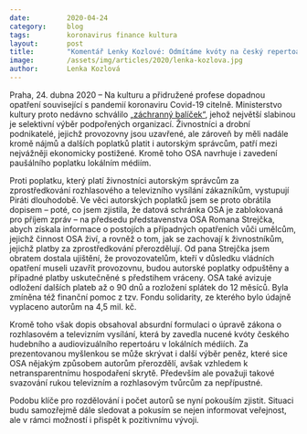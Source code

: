 ```yaml
---
date:         2020-04-24
category:     blog
tags:         koronavirus finance kultura
layout:       post
title:        "Komentář Lenky Kozlové: Odmítáme kvóty na český repertoár v lokálních médiích"
image:        /assets/img/articles/2020/lenka-kozlova.jpg
author:       Lenka Kozlová
---
```




Praha, 24. dubna 2020 – Na kulturu a přidružené profese dopadnou opatření související s pandemií koronaviru Covid-19 citelně. Ministerstvo kultury proto nedávno schválilo [„záchranný balíček“](https://www.piratskelisty.cz/clanek-3072-pirati-chteji-dostupnejsi-podporu-pro-male-kulturni-projekty-z-grantu-ministerstva-kultury?fbclid=IwAR0oYWu45K3bDeqCQ80ivVShTWJaPBWIoOe1YrybT9sPd4lkrUsjs328Ssk), jehož největší slabinou je selektivní výběr podpořených organizací. Živnostníci a drobní podnikatelé, jejichž provozovny jsou uzavřené, ale zároveň by měli nadále kromě nájmů a dalších poplatků platit i autorským správcům, patří mezi nejvážněji ekonomicky postižené. Kromě toho OSA navrhuje i zavedení paušálního poplatku lokálním médiím.

Proti poplatku, který platí živnostníci autorským správcům za zprostředkování rozhlasového a televizního vysílání zákazníkům, vystupují Piráti dlouhodobě. Ve věci autorských poplatků jsem se proto obrátila dopisem – poté, co jsem zjistila, že datová schránka OSA je zablokovaná pro příjem zpráv – na předsedu představenstva OSA Romana Strejčka, abych získala informace o postojích a případných opatřeních vůči umělcům, jejichž činnost OSA živí, a rovněž o tom, jak se zachovají k živnostníkům, jejichž platby za zprostředkování přerozdělují. Od pana Strejčka jsem obratem dostala ujištění, že provozovatelům, kteří v důsledku vládních opatření museli uzavřít provozovnu, budou autorské poplatky odpuštěny a případné platby uskutečněné s předstihem vráceny. OSA také avizuje odložení dalších plateb až o 90 dnů a rozložení splátek do 12 měsíců. Byla zmíněna též finanční pomoc z tzv. Fondu solidarity, ze kterého bylo údajně vyplaceno autorům na 4,5 mil. kč. 

Kromě toho však dopis obsahoval absurdní formulaci o úpravě zákona o rozhlasovém a televizním vysílání, která by zavedla nucené kvóty českého hudebního a audiovizuálního repertoáru v lokálních médiích. Za prezentovanou myšlenkou se může skrývat i další výběr peněz, které sice OSA nějakým způsobem autorům přerozdělí, avšak vzhledem k netransparentnímu hospodaření skrytě. Především ale považuji takové svazování rukou televizním a rozhlasovým tvůrcům za nepřípustné.

Podobu klíče pro rozdělování i počet autorů se nyní pokouším zjistit. Situaci budu samozřejmě dále sledovat a pokusím se nejen informovat veřejnost, ale v rámci možností i přispět k pozitivnímu vývoji.

